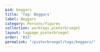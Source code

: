 ```yaml
---
pid: beggars
title: 'Tag: Beggars'
label: Beggars
category: Persons/figures
collection: worktags_pieterbruegel
layout: tagpage_pieterbruegel
order: '013'
permalink: "/pieterbruegel/tags/beggars/"
---
```

